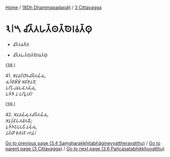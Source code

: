 
[Home](/) / [18Dh Dhammapadapāḷi](...md) / [3 Cittavagga](../18Dh/3.md)

# 𑁩𑁇𑁫 𑀘𑀺𑀢𑁆𑀢𑀳𑀢𑁆𑀣𑀢𑁆𑀣𑁂𑀭𑀯𑀢𑁆𑀣𑀼

* 𑀘𑀺𑀢𑁆𑀢𑀯𑀕𑁆𑀕

* 𑀘𑀺𑀢𑁆𑀢𑀳𑀢𑁆𑀣𑀢𑁆𑀣𑁂𑀭𑀯𑀢𑁆𑀣𑀼

(38.)

41\. _𑀅𑀦𑀯𑀝𑁆𑀞𑀺𑀢𑀘𑀺𑀢𑁆𑀢𑀲𑁆𑀲,_  
_𑀲𑀤𑁆𑀥𑀫𑁆𑀫𑀁 𑀅𑀯𑀺𑀚𑀸𑀦𑀢𑁄;_  
_𑀧𑀭𑀺𑀧𑁆𑀮𑀯𑀧𑀲𑀸𑀤𑀲𑁆𑀲,_  
_𑀧𑀜𑁆𑀜𑀸 𑀦 𑀧𑀭𑀺𑀧𑀽𑀭𑀢𑀺𑁇_  


(39.)

42\. _𑀅𑀦𑀯𑀲𑁆𑀲𑀼𑀢𑀘𑀺𑀢𑁆𑀢𑀲𑁆𑀲,_  
_𑀅𑀦𑀦𑁆𑀯𑀸𑀳𑀢𑀘𑁂𑀢𑀲𑁄;_  
_𑀧𑀼𑀜𑁆𑀜𑀧𑀸𑀧𑀧𑀳𑀻𑀦𑀲𑁆𑀲,_  
_𑀦𑀢𑁆𑀣𑀺 𑀚𑀸𑀕𑀭𑀢𑁄 𑀪𑀬𑀁𑁇_  


[Go to previous page (3.4 Saṃgharakkhitabhāgineyyattheravatthu)](3.4.md) / [Go to parent page (3 Cittavagga)](../18Dh/3.md) / [Go to next page (3.6 Pañcasatabhikkhuvatthu)](3.6.md)


